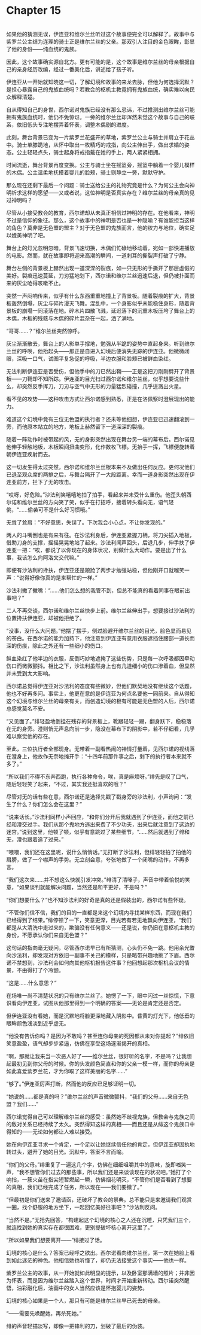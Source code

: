 # Chapter 15

<br>
如果他的猜测无误，伊连亚和维尔兰丝听过这个故事便完全可以解释了。故事中与紫罗兰公主结为连理的骑士正是维尔兰丝的父亲。那双引人注目的金色眼眸，彰显了他的身份——纯血统的鬼族。

因此，这个故事确实源自北方。更有可能的是，这个故事是维尔兰丝的母亲根据自己的亲身经历改编，经过一番美化后，讲述给了孩子听。

伊连亚从一开始就知晓这一切，了解幻境和故事的来龙去脉，但他为何选择沉默？是担心暴露自己的鬼族血统吗？若教会的枢机主教竟拥有鬼族血统，确实难以向民众解释清楚。

自从得知自己的身世，西尔诺对鬼族已经没有那么忌讳，不过推测出维尔兰丝可能拥有鬼族血统时，他仍不免惊讶。一旁的维尔兰丝却浑然未觉这个故事与自己的联系，依旧低头专注地摆弄着怀表，调整木偶剧的进度。

此刻，舞台背景已变为一片紫罗兰花盛开的草地，紫罗兰公主与骑士并肩立于花丛中。骑士单膝跪地，从怀中取出一枚精巧的戒指，向公主伸出手，做出求婚的姿态。公主轻轻点头，骑士起身将戒指戴在她的手上，两人紧紧相拥。

时间流逝，舞台背景再度变换。公主与骑士坐在摇篮旁，摇篮中躺着一个婴儿模样的木偶。公主温柔地抚摸着婴儿的脸颊，骑士则静立一旁，默默守护。

那么现在还剩下最后一个问题：骑士送给公主的礼物究竟是什么？为何公主会向神明祈求这样的愿望——又或者说，这位神明是否真实存在？维尔兰丝的母亲真的见过神明吗？

尽管从小接受教会的教育，西尔诺却从未真正相信过神明的存在。在他看来，神明不过是信仰的象征。那么，这个故事中的神明是否也是一种隐喻？有谁能担当这样的角色？莫非是无色盟的盟主？对于无色盟的鬼族而言，他的权力与地位，确实足以媲美神明了吧。

舞台上的灯光忽明忽暗，背景飞速切换，木偶们忙碌地移动着，宛如一部快进播放的电影。然而，就在故事即将迎来高潮的瞬间，一道刺耳的撕裂声打破了宁静。

舞台左侧的背景板上赫然出现一道深深的裂痕，如一只无形的手撕开了那层虚假的美好。裂痕迅速蔓延，刀刃猛地划下，西尔诺和维尔兰丝迅速后退，但仍被扑面而来的灰尘呛得咳嗽不止。

突然一声闷响传来，似乎有什么东西重重地撞上了背景板。随着裂痕的扩大，背景板轰然倒塌，灰尘与碎片漫天飞舞。混乱中，一个身影似乎未能稳住身形，随着背景板的崩塌一同滚落在地。碎木片四散飞溅，延迟落下的沉重木板压垮了舞台上的木偶，木板的残骸与木偶的碎片混杂在一起，洒了满地。

“哥哥……？”维尔兰丝突然惊呼。

灰尘渐渐散去，舞台上的人影单手撑地，勉强从半跪的姿势中直起身来。听到维尔兰丝的呼唤，他抬起头——那正是自进入幻境后便消失无踪的伊连亚。他微微闭眼，深吸一口气，试图平复急促的呼吸，半边衣服和脸颊已被鲜血染红。

无法判断伊连亚是否受伤，但他手中的刀已然出鞘——正是这把刀刚刚劈开了背景板——刀鞘却不知所踪。伊连亚的目光扫过西尔诺和维尔兰丝，似乎想要说些什么，却突然反手挥刀，刀刃与空气中无形的力量猛烈碰撞，几乎迸溅出火星。

看不见的攻势——这种攻击方式让西尔诺感到熟悉，正是在洛佩察时澄展现出的能力。

难道这个幻境中竟有三位无色盟的执行者？还未等他细想，伊连亚已迅速翻滚到一旁，而他原本站立的地方，地板上赫然留下一道深深的裂痕。

随着一阵动作时被带起的风，无的身影突然出现在舞台另一端的幕布后。西尔诺见他伸手轻触地板，木板瞬间扭曲变形，化作数枚飞镖。无抬手一挥，飞镖便旋转着朝伊连亚疾射而去。

这一切发生得太过突然，西尔诺和维尔兰丝根本来不及做出任何反应。更何况他们已退至观众席的两排之后，与舞台隔开了一大段距离。幸而一道身影突然出现在伊连亚前方，拦下了无的攻击。

“哎呀，好危险。”沙法利笑嘻嘻地拍了拍手，看起来并未受什么重伤。他歪头朝西尔诺和维尔兰丝的方向笑了笑，似乎在打招呼，接着转头看向无，语气轻佻，“……偷袭可不是什么好习惯哦。”

无耸了耸肩：“不好意思，失误了。下次我会小心点，不让你发现的。”

两人的斗嘴倒也是有来有往。在沙法利身后，伊连亚紧握刀柄，将刀尖插入地板，借助刀身的支撑，摇摇晃晃地站了起来。沙法利闻声回头，后退几步，伸手扶了伊连亚一把：“唉，都说了以你现在的身体状况，别做什么大动作。要是出了什么事，我该怎么向阿洛文交代嘛。”

即便有沙法利的搀扶，伊连亚还是踉跄了两步才勉强站稳，但他刚开口就嗤笑一声：“说得好像你真的是来帮忙的一样。”

沙法利撇了撇嘴：“……他们怎么想的我管不到，但总不能真的看着同事在眼前出事吧？”

二人不再交谈，西尔诺和维尔兰丝快步上前。维尔兰丝伸出手，想要接过沙法利的位置搀扶伊连亚，却被他拒绝了。

“没事，没什么大问题。”他摆了摆手，侧过脸避开维尔兰丝的目光，脸色显而易见的苍白。在西尔诺的能力加持下，他注意到伊连亚有意用衣服遮挡住腰部一道长而深的伤痕，除此之外还有一些细小的伤口。

鲜血染红了他半边的衣服，反倒巧妙地遮掩了这些伤势，只是每一次呼吸都因牵动伤口而微微颤抖。相比之下，沙法利虽然身上也有几道细小的伤口渗着血，但显然并未受到太大影响。

西尔诺总觉得伊连亚对沙法利的态度有些微妙，但他们默契地没有继续这个话题，他也不好再多问。事实上，他更在意的是伊连亚为何点名要他一同前来。自从得知这个幻境与维尔兰丝的母亲有关，而创造幻境的极有可能是无色盟的人后，西尔诺总感觉莫名不安。

“又见面了。”绯轻盈地倒挂在残存的背景板上，靴跟轻轻一踢，翻身跃下，稳稳落在无的身旁。澄则悄无声息向前一步，隐没在幕布下的阴影中，若不仔细看，几乎难以察觉他的存在。

至此，三位执行者全部现身。无带着一副看热闹的神情打量着，见西尔诺的视线落在澄身上，他故作无奈地摊开手：“十四年前那件事之后，剩下的执行者本来就不多了。”

“所以我们不得不东奔西跑，执行各种命令，唉，真是麻烦呀。”绯先是叹了口气，随后轻轻笑了起来，“不过，其实我还挺喜欢的哦？”

尽管对无的话有些在意，西尔诺还是选择先戳了戳身旁的沙法利，小声询问：“发生了什么？你们怎么会在这里？”

“说来话长。”沙法利同样小声回应，“和你们分开后我就遇到了伊连亚，而他之前已经和澄交过手。我们从那个鬼地方逃出来费了不少功夫，出来后就注意到了这边的迷宫。”说到这里，他顿了顿，似乎有意跳过了某些细节，“……然后就遇到了绯和无，澄也跟着追了过来。”

“喂喂，我们还在这里呢，说什么悄悄话。”无打断了沙法利，但绯轻轻拍了拍他的肩膀，做了一个噤声的手势。无立刻会意，夸张地做了一个闭嘴的动作，不再多言。

“我们这次来……并不想这么快就引发冲突。”绯清了清嗓子，声音中带着愉悦的笑意，“如果谈判就能解决问题，当然还是和平更好，不是吗？”

“你们想要什么？”也不知沙法利的好奇是真的还是假装出的，西尔诺有些怀疑。

“不管你们信不信，我们的目的一直都是来这个幻境内寻找某样东西，而现在我们已经得到了结果。”绯停顿了一下，笑意更深，目光若有若无地飘向伊连亚，“我们都是从大清洗中走过来的，欺骗没有任何意义——还是说，你仍旧在意枢机主教的身份，不愿承认你们来自无色盟？”

这句话的指向毫无疑问，尽管西尔诺早已有所猜测，心头仍不免一跳。他用余光瞥向沙法利，却发现对方依旧一副事不关己的模样，只是略带兴趣地挑了下眉。西尔诺不禁想到，沙法利会如何向其他枢机报告这件事？他回想起那次枢机会议的情景，不由得打了个冷颤。

“这是……什么意思？”  

在场唯一尚不清楚状况的只有维尔兰丝了。她愣了一下，眼中闪过一丝惊慌，下意识看向伊连亚，试图从他那里得到一个明确的答案——无论是肯定还是否定。

但伊连亚没有看她，而是沉默地将脸更深地藏入阴影中。昏黄的灯光下，他低垂的眼眸颜色浅淡到近乎虚无。  

“他没有告诉你吗？是因为不敢吗？甚至连你母亲的死因都从未对你提起？”绯依旧笑意盈盈，语气却步步紧逼，仿佛在享受这场逐渐揭开的真相。

“啊，那就让我来当一次恶人好了——维尔兰丝，很好听的名字，不是吗？让我想起最初见到你父母的时候。你的头发颜色简直和你的父亲一模一样，而你的母亲是如此喜爱紫罗兰花，才为你取了这样美丽的名字……”  

“够了。”伊连亚厉声打断，然而他的反应已足够证明一切。

“她说的……都是真的吗？”维尔兰丝的声音微微颤抖，“我们的父母……来自无色盟？我们……”

西尔诺觉得自己可以理解维尔兰丝的感受：虽然她不歧视鬼族，但教会与鬼族之间的敌对关系已经持续了太久。突然得知这样的真相——而且还是从绯这个鬼族口中得知的——无论如何都让人难以接受。

她在向伊连亚寻求一个肯定，一个足以让她继续信任他的肯定，但伊连亚却固执地转过头，避开了她的目光。沉默中，答案不言而喻。

“你们的父母。”绯重复了一遍这几个字，仿佛在细细咀嚼其中的意味，旋即嗤笑一声，“我不想管你们过去的那些事，所以我们还是来谈谈现在的状况吧。”她打了个响指，一簇火苗在指尖短暂燃起一瞬，仿佛烟花明灭，“不管你们是否看到了想要的真相，我们已经完成了任务，所以现在——我们要撤了。”

“但最初是你们送来了邀请函，还破坏了教会的祭典。总不能只是来邀请我们观赏一圈，找个舒服的地方坐下，一起回忆美好往事吧？”沙法利反问。

“当然不是。”无抢先回答，“构建起这个幻境的核心之人还在沉睡，只凭我们三个，就连找到她的真实存在都很困难，更别提破坏核心离开这里了。”

“所以如果我们想要离开——”绯接过了话。

幻境的核心是什么？答案已经呼之欲出。西尔诺看向维尔兰丝，第一次在她脸上看到如此迷茫的神色。他相信她也听懂了，却仍无法接受这个事实——他也一样。

紫罗兰公主的故事，从一开始就如此明显的提示，以及卧室那满墙的照片；并非因为怀表，而是因为维尔兰丝踏入这个世界，时间才开始重新转动。西尔诺突然醒悟，油彩融化后，油画中的女人当然应该是怀抱婴儿的姿势。

幻境的核心如果是一个人，那只有可能是维尔兰丝早已死去的母亲。

“——需要先唤醒她，再杀死她。”

绯的声音轻描淡写，却像一把锋利的刀，划破了最后的伪装。
